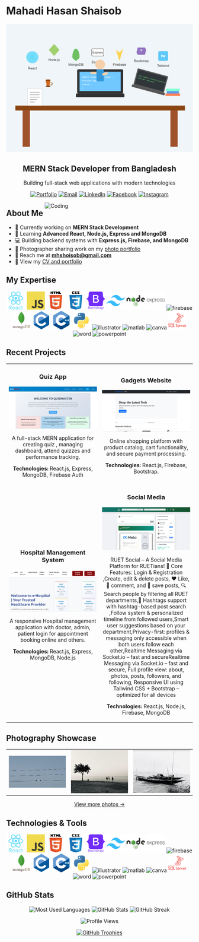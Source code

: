 # Mahadi Hasan Shaisob

[![Shoisob](https://github.com/shoisob2004037/shoisob2004037/raw/main/Screenshot%202025-04-05%20211547.png)](https://shoisob2004037.github.io/portfolio/)
<div align="center">
  <h2>MERN Stack Developer from Bangladesh</h2>
  <p>Building full-stack web applications with modern technologies</p>
  
  [![Portfolio](https://img.shields.io/badge/Portfolio-4285F4?style=for-the-badge&logo=GoogleChrome&logoColor=white)](https://shoisob2004037.github.io/portfolio/)
  [![Email](https://img.shields.io/badge/Email-D14836?style=for-the-badge&logo=gmail&logoColor=white)](mailto:mhshoisob@gmail.com)
  [![LinkedIn](https://img.shields.io/badge/LinkedIn-0077B5?style=for-the-badge&logo=linkedin&logoColor=white)](https://www.linkedin.com/in/mahadi-hasan-shaisob-bb72892b9/)
  [![Facebook](https://img.shields.io/badge/Facebook-1877F2?style=for-the-badge&logo=facebook&logoColor=white)](https://www.facebook.com/hasan.shoisob)
  [![Instagram](https://img.shields.io/badge/Instagram-E4405F?style=for-the-badge&logo=instagram&logoColor=white)](https://instagram.com/silicon_hustler)
</div>

<img align="right" alt="Coding" width="400" src="https://github.com/shoisob2004037/shoisob2004037/raw/main/assets/coding.gif">

## About Me

- 🔭 Currently working on **MERN Stack Development**
- 🌱 Learning **Advanced React, Node.js, Express and MongoDB**
- 💻 Building backend systems with **Express.js, Firebase, and MongoDB**
- 📸 Photographer sharing work on my [photo portfolio](https://shoisob2004037.github.io/photo-slider-portfolio-/)
- 📧 Reach me at **mhshoisob@gmail.com**
- 📄 View my [CV and portfolio](https://shoisob2004037.github.io/portfolio/)

## My Expertise

<p align="center">
  <!-- Frontend -->
  <img src="https://raw.githubusercontent.com/devicons/devicon/master/icons/react/react-original-wordmark.svg" alt="react" width="50" height="50"/>
  <img src="https://raw.githubusercontent.com/devicons/devicon/master/icons/javascript/javascript-original.svg" alt="javascript" width="50" height="50"/>
  <img src="https://raw.githubusercontent.com/devicons/devicon/master/icons/html5/html5-original-wordmark.svg" alt="html5" width="50" height="50"/>
  <img src="https://raw.githubusercontent.com/devicons/devicon/master/icons/css3/css3-original-wordmark.svg" alt="css3" width="50" height="50"/>
  <img src="https://raw.githubusercontent.com/devicons/devicon/master/icons/bootstrap/bootstrap-plain-wordmark.svg" alt="bootstrap" width="50" height="50"/>
  <img src="https://raw.githubusercontent.com/devicons/devicon/master/icons/tailwindcss/tailwindcss-plain.svg" alt="tailwind" width="50" height="50"/>
  
  <!-- Backend -->
  <img src="https://raw.githubusercontent.com/devicons/devicon/master/icons/nodejs/nodejs-original-wordmark.svg" alt="nodejs" width="50" height="50"/>
  <img src="https://raw.githubusercontent.com/devicons/devicon/master/icons/express/express-original-wordmark.svg" alt="express" width="50" height="50"/>
  <img src="https://www.vectorlogo.zone/logos/firebase/firebase-icon.svg" alt="firebase" width="50" height="50"/>
  
  <!-- Database -->
  <img src="https://raw.githubusercontent.com/devicons/devicon/master/icons/mongodb/mongodb-original-wordmark.svg" alt="mongodb" width="50" height="50"/>
  
  <!-- Other Programming -->
  <img src="https://raw.githubusercontent.com/devicons/devicon/master/icons/c/c-original.svg" alt="c" width="50" height="50"/>
  <img src="https://raw.githubusercontent.com/devicons/devicon/master/icons/cplusplus/cplusplus-original.svg" alt="cplusplus" width="50" height="50"/>
  <img src="https://raw.githubusercontent.com/devicons/devicon/master/icons/python/python-original.svg" alt="python" width="50" height="50"/>
  <img src="https://www.vectorlogo.zone/logos/adobe_illustrator/adobe_illustrator-icon.svg" alt="illustrator" width="50" height="50"/>
  <img src="https://upload.wikimedia.org/wikipedia/commons/2/21/Matlab_Logo.png" alt="matlab" width="50" height="50"/>
  
  <!-- New Skills -->
  <img src="https://www.vectorlogo.zone/logos/canva/canva-icon.svg" alt="canva" width="50" height="50"/>
  <img src="https://raw.githubusercontent.com/devicons/devicon/master/icons/microsoftsqlserver/microsoftsqlserver-plain-wordmark.svg" alt="excel" width="50" height="50"/> <!-- Using MSSQL as a proxy for Excel -->
  <img src="https://www.vectorlogo.zone/logos/microsoft_word/microsoft_word-icon.svg" alt="word" width="50" height="50"/>
  <img src="https://www.vectorlogo.zone/logos/microsoft_powerpoint/microsoft_powerpoint-icon.svg" alt="powerpoint" width="50" height="50"/>
</p>

## Recent Projects

<table>
  <tr>
    <td width="50%">
      <h3 align="center">Quiz App</h3>
      <p align="center">
        <a href="https://quiz-app-braf.vercel.app" target="_blank">
          <img src="https://github.com/shoisob2004037/shoisob2004037/raw/main/Screenshot 2025-04-05 205532.png" width="100%" alt="Quiz App"/>
        </a>
        <p align="center">
          A full-stack MERN application for creating quiz , managing dashboard, attend quizzes and performance tracking. 
        </p>
        <p align="center">
          <strong>Technologies:</strong> React.js, Express, MongoDB, Firebase Auth
        </p>
      </p>
    </td>
    <td width="50%">
      <h3 align="center">Gadgets Website</h3>
      <p align="center">
        <a href="https://gadgets-shop-zeta.vercel.app" target="_blank">
          <img src="https://github.com/shoisob2004037/shoisob2004037/raw/main/project2.png" width="100%" alt="Gadgets Website"/>
        </a>
        <p align="center">
          Online shopping platform with product catalog, cart functionality, and secure payment processing.
        </p>
        <p align="center">
          <strong>Technologies:</strong> React.js, Firebase, Bootstrap.
        </p>
      </p>
    </td>
  </tr>
  <tr>
    <td width="50%">
      <h3 align="center">Hospital Management System</h3>
      <p align="center">
        <a href="https://hospital-management-ashy-chi.vercel.app" target="_blank">
          <img src="https://github.com/shoisob2004037/shoisob2004037/raw/main/project3.png" width="100%" alt="Hospital Management System"/>
        </a>
        <p align="center">
          A responsive Hospital management application with doctor, admin, patient login for appointment booking online and others.
        </p>
        <p align="center">
          <strong>Technologies:</strong> React.js, Express, MongoDB, Node.js
        </p>
      </p>
    </td>
    <td width="50%">
      <h3 align="center">Social Media</h3>
      <p align="center">
        <a href="https://ruet-social.vercel.app" target="_blank">
          <img src="https://github.com/shoisob2004037/shoisob2004037/raw/main/home.png" width="100%" alt="Social Media Platform"/>
        </a>
        <p align="center">
          RUET Social – A Social Media Platform for RUETians!
          📌 Core Features:
              Login & Registration ,Create, edit & delete posts, ❤️ Like, 💬 comment, and 📌 save posts, 🔍 Search people by filtering all RUET departments,📁                     Hashtags support with hashtag-based post search ,Follow system & personalized timeline from followed users,Smart user suggestions based on your                        department,Privacy-first: profiles & messaging only accessible when both users follow each other,Realtime Messaging via Socket.io – fast and 
              secureRealtime Messaging via Socket.io – fast and secure, Full profile view: about, photos, posts, followers, and following, Responsive UI using 
              Tailwind CSS +  Bootstrap – optimized for all devices
        </p>
        <p align="center">
          <strong>Technologies:</strong> React.js, Node.js, Firebase, MongoDB
        </p>
      </p>
    </td>
  </tr>
</table>

## Photography Showcase
<div align="center">
  <table>
    <tr>
      <td><img src="https://github.com/shoisob2004037/shoisob2004037/raw/main/1.jpg" width="200px" alt="Photography"></td>
      <td><img src="https://github.com/shoisob2004037/shoisob2004037/raw/main/2.jpg" width="200px" alt="Photography"></td>
      <td><img src="https://github.com/shoisob2004037/shoisob2004037/raw/main/3.jpg" width="200px" alt="Photography"></td>
    </tr>
  </table>
  <p><a href="https://shoisob2004037.github.io/photo-slider-portfolio-/">View more photos →</a></p>
</div>

## Technologies & Tools

<p align="center">
  <!-- Frontend -->
  <img src="https://raw.githubusercontent.com/devicons/devicon/master/icons/react/react-original-wordmark.svg" alt="react" width="50" height="50"/>
  <img src="https://raw.githubusercontent.com/devicons/devicon/master/icons/javascript/javascript-original.svg" alt="javascript" width="50" height="50"/>
  <img src="https://raw.githubusercontent.com/devicons/devicon/master/icons/html5/html5-original-wordmark.svg" alt="html5" width="50" height="50"/>
  <img src="https://raw.githubusercontent.com/devicons/devicon/master/icons/css3/css3-original-wordmark.svg" alt="css3" width="50" height="50"/>
  <img src="https://raw.githubusercontent.com/devicons/devicon/master/icons/bootstrap/bootstrap-plain-wordmark.svg" alt="bootstrap" width="50" height="50"/>
  <img src="https://raw.githubusercontent.com/devicons/devicon/master/icons/tailwindcss/tailwindcss-plain.svg" alt="tailwind" width="50" height="50"/>
  
  <!-- Backend -->
  <img src="https://raw.githubusercontent.com/devicons/devicon/master/icons/nodejs/nodejs-original-wordmark.svg" alt="nodejs" width="50" height="50"/>
  <img src="https://raw.githubusercontent.com/devicons/devicon/master/icons/express/express-original-wordmark.svg" alt="express" width="50" height="50"/>
  <img src="https://www.vectorlogo.zone/logos/firebase/firebase-icon.svg" alt="firebase" width="50" height="50"/>
  
  <!-- Database -->
  <img src="https://raw.githubusercontent.com/devicons/devicon/master/icons/mongodb/mongodb-original-wordmark.svg" alt="mongodb" width="50" height="50"/>
  
  <!-- Other Programming -->
  <img src="https://raw.githubusercontent.com/devicons/devicon/master/icons/c/c-original.svg" alt="c" width="50" height="50"/>
  <img src="https://raw.githubusercontent.com/devicons/devicon/master/icons/cplusplus/cplusplus-original.svg" alt="cplusplus" width="50" height="50"/>
  <img src="https://raw.githubusercontent.com/devicons/devicon/master/icons/python/python-original.svg" alt="python" width="50" height="50"/>
  <img src="https://www.vectorlogo.zone/logos/adobe_illustrator/adobe_illustrator-icon.svg" alt="illustrator" width="50" height="50"/>
  <img src="https://upload.wikimedia.org/wikipedia/commons/2/21/Matlab_Logo.png" alt="matlab" width="50" height="50"/>
  
  <!-- New Skills -->
  <img src="https://www.vectorlogo.zone/logos/canva/canva-icon.svg" alt="canva" width="50" height="50"/>
  <img src="https://raw.githubusercontent.com/devicons/devicon/master/icons/microsoftsqlserver/microsoftsqlserver-plain-wordmark.svg" alt="excel" width="50" height="50"/> <!-- Proxy for Excel -->
  <img src="https://www.vectorlogo.zone/logos/microsoft_word/microsoft_word-icon.svg" alt="word" width="50" height="50"/>
  <img src="https://www.vectorlogo.zone/logos/microsoft_powerpoint/microsoft_powerpoint-icon.svg" alt="powerpoint" width="50" height="50"/>
</p>

## GitHub Stats

<div align="center">
  <img src="https://github-readme-stats.vercel.app/api/top-langs?username=shoisob2004037&show_icons=true&locale=en&layout=compact&theme=tokyonight" alt="Most Used Languages" />
  
  <img src="https://github-readme-stats.vercel.app/api?username=shoisob2004037&show_icons=true&locale=en&theme=tokyonight" alt="GitHub Stats" />
  
  <img src="https://github-readme-streak-stats.herokuapp.com/?user=shoisob2004037&theme=tokyonight" alt="GitHub Streak" />
</div>

<p align="center">
  <img src="https://komarev.com/ghpvc/?username=shoisob2004037&label=Profile%20views&color=0e75b6&style=flat" alt="Profile Views" />
</p>

<div align="center">
  <a href="https://github.com/ryo-ma/github-profile-trophy">
    <img src="https://github-profile-trophy.vercel.app/?username=shoisob2004037&theme=onedark&row=1&column=6" alt="GitHub Trophies" />
  </a>
</div>
